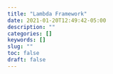 ```yaml
---
title: "Lambda Framework"
date: 2021-01-20T12:49:42-05:00
description: ""
categories: []
keywords: []
slug: ""
toc: false
draft: false
---
```

